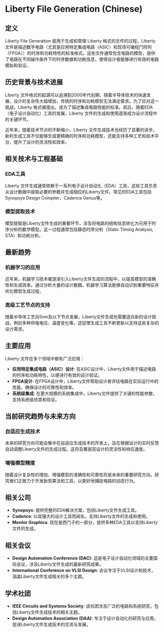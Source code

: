 # Liberty File Generation (Chinese)

## 定义

Liberty File Generation 是用于生成和管理 Liberty 格式的文件的过程，Liberty 文件是描述数字电路（尤其是应用特定集成电路（ASIC）和现场可编程门阵列（FPGA））的时序和功耗特性的标准格式。这些文件通常包含电路的模型，提供了电路在不同操作条件下的时序数据和功耗信息，使得设计者能够进行有效的电路模拟和验证。

## 历史背景与技术进展

Liberty 文件格式的起源可以追溯到2000年代初期，随着半导体技术的快速发展，设计的复杂性大幅增加，传统的时序和功耗模型无法满足需求。为了应对这一挑战，Liberty 格式被提出，成为了描述集成电路性能的标准。其后，随着EDA（电子设计自动化）工具的发展，Liberty 文件的生成和使用逐渐成为设计流程中的关键环节。

近年来，随着技术节点的不断缩小，Liberty 文件生成技术也经历了显著的进步。新的生成工具不仅能够生成更精确的时序和功耗模型，还能支持多种工艺和技术平台，提升了设计的灵活性和效率。

## 相关技术与工程基础

### EDA工具

Liberty 文件生成通常依赖于一系列电子设计自动化（EDA）工具，这些工具负责从设计数据中提取必要的参数并生成相应的Liberty文件。常见的EDA工具包括Synopsys Design Compiler、Cadence Genus等。

### 模型提取技术

模型提取是Liberty文件生成的重要环节，涉及将电路的结构信息转化为可用于时序分析的数学模型。这一过程通常包括静态时序分析（Static Timing Analysis, STA）和功耗分析。

## 最新趋势

### 机器学习的应用

近年来，机器学习技术被逐渐引入Liberty文件生成的流程中，以提高模型的准确性和生成效率。通过分析大量的设计数据，机器学习算法能够自动识别重要特征并优化模型生成过程。

### 高级工艺节点的支持

随着半导体工艺向5nm及以下节点发展，Liberty文件生成也需要适应新的设计挑战，例如多种供电电压、温度变化等。这促使生成工具不断更新以支持这些复杂的设计需求。

## 主要应用

Liberty 文件在多个领域中都有广泛应用：

- **应用特定集成电路（ASIC）设计**: 在ASIC设计中，Liberty文件用于描述电路的时序和功耗特性，以便进行有效的设计验证。
- **FPGA设计**: 在FPGA设计中，Liberty文件帮助设计者评估电路在实际运行中的性能，确保设计的可靠性和效率。
- **系统级集成**: 在更大规模的系统集成中，Liberty文件提供了关键的性能参数，支持系统级仿真和验证。

## 当前研究趋势与未来方向

### 自适应生成技术

未来的研究方向可能会集中在自适应生成技术的开发上，旨在根据设计的实时反馈自动调整Liberty文件的生成过程。这将显著提高设计的灵活性和响应速度。

### 增强模型精度

随着设计复杂性的增加，增强模型的准确性和可靠性将是未来的重要研究方向。研究者们正致力于开发新型算法和工具，以更好地捕捉电路的动态行为。

## 相关公司

- **Synopsys**: 提供完整的EDA解决方案，包括Liberty文件生成工具。
- **Cadence**: 以其强大的设计工具而闻名，支持Liberty文件的生成和使用。
- **Mentor Graphics**: 现在是西门子的一部分，提供多种EDA工具以支持Liberty文件的生成。

## 相关会议

- **Design Automation Conference (DAC)**: 这是电子设计自动化领域的主要国际会议，涉及Liberty文件生成的最新研究成果。
- **International Conference on VLSI Design**: 会议专注于VLSI设计和技术，涵盖Liberty文件生成相关的多个主题。

## 学术社团

- **IEEE Circuits and Systems Society**: 该社团涉及广泛的电路和系统研究，包括Liberty文件生成技术的相关主题。
- **Design Automation Association (DAA)**: 专注于设计自动化的研究与应用，促进Liberty文件生成技术的交流与发展。